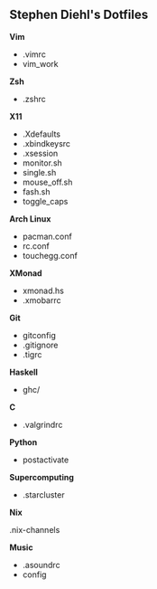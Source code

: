Stephen Diehl's Dotfiles
------------------------

**Vim**

* .vimrc
* vim_work

**Zsh**

* .zshrc

**X11**

* .Xdefaults
* .xbindkeysrc
* .xsession
* monitor.sh
* single.sh
* mouse_off.sh
* fash.sh
* toggle_caps

**Arch Linux**

* pacman.conf
* rc.conf
* touchegg.conf

**XMonad**

* xmonad.hs
* .xmobarrc

**Git**

* gitconfig
* .gitignore
* .tigrc

**Haskell**

* ghc/

**C**

* .valgrindrc

**Python**

* postactivate

**Supercomputing**

* .starcluster

**Nix**

.nix-channels

**Music**

* .asoundrc
* config
